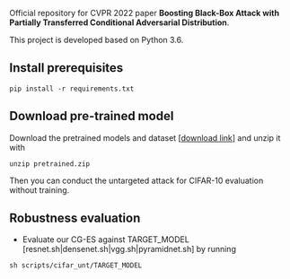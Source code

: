Official repository for CVPR 2022 paper **Boosting Black-Box Attack with Partially Transferred Conditional Adversarial Distribution**.

This project is developed based on Python 3.6. 

## Install prerequisites
```
pip install -r requirements.txt
```

## Download pre-trained model
Download the pretrained models and dataset [[download link]](https://drive.google.com/file/d/1WwclqsVxezicWHTZeif7HzwWUjCXCkyt/view?usp=sharing) and unzip it with 
```
unzip pretrained.zip
```
Then you can conduct the untargeted attack for CIFAR-10 evaluation without training.


## Robustness evaluation
* Evaluate our CG-ES against TARGET_MODEL [resnet.sh|densenet.sh|vgg.sh|pyramidnet.sh] by running

```
sh scripts/cifar_unt/TARGET_MODEL
```

